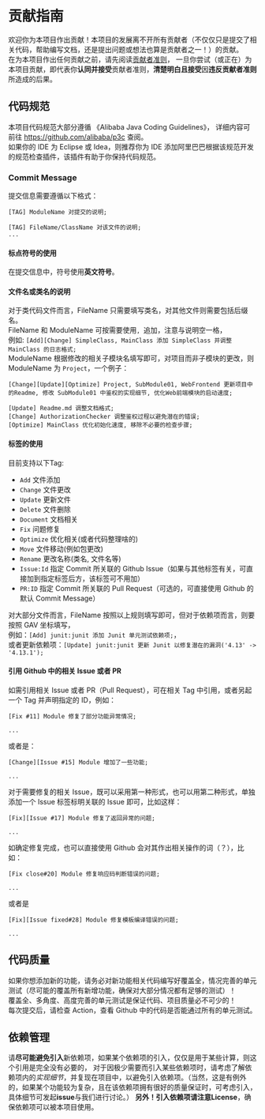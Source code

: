 # 贡献指南 #

欢迎你为本项目作出贡献！本项目的发展离不开所有贡献者（不仅仅只是提交了相关代码，帮助编写文档，还是提出问题或想法也算是贡献者之一！）的贡献。  
在为本项目作出任何贡献之前，请先阅读[贡献者准则](https://github.com/LamGC/ContentGrabbingJi/blob/3.0.0/CODE_OF_CONDUCT.md)，
一旦你尝试（或正在）为本项目贡献，即代表你**认同并接受**贡献者准则，**清楚明白且接受**因**违反贡献者准则**所造成的后果。 

## 代码规范 ##
本项目代码规范大部分遵循 《Alibaba Java Coding Guidelines》，
详细内容可前往 https://github.com/alibaba/p3c 查阅。  
如果你的 IDE 为 Eclipse 或 Idea，则推荐你为 IDE 添加阿里巴巴根据该规范开发的规范检查插件，该插件有助于你保持代码规范。

### Commit Message ###
提交信息需要遵循以下格式：
```
[TAG] ModuleName 对提交的说明;

[TAG] FileName/ClassName 对该文件的说明;
...

```
#### 标点符号的使用 ####
在提交信息中，符号使用**英文符号**。
#### 文件名或类名的说明 ####
对于类代码文件而言，FileName 只需要填写类名，对其他文件则需要包括后缀名。  
FileName 和 ModuleName 可按需要使用`, `追加，注意与说明空一格，  
例如: `[Add][Change] SimpleClass, MainClass 添加 SimpleClass 并调整 MainClass 的日志格式;`  
ModuleName 根据修改的相关子模块名填写即可，对项目而非子模块的更改，则 ModuleName 为 `Project`，一个例子：
```
[Change][Update][Optimize] Project, SubModule01, WebFrontend 更新项目中的Readme, 修改 SubModule01 中鉴权的实现细节, 优化Web前端模块的启动速度;

[Update] Readme.md 调整文档格式;
[Change] AuthorizationChecker 调整鉴权过程以避免潜在的错误;
[Optimize] MainClass 优化初始化速度, 移除不必要的检查步骤;
```
#### 标签的使用 ####
目前支持以下Tag:
- `Add` 文件添加
- `Change` 文件更改
- `Update` 更新文件
- `Delete` 文件删除
- `Document` 文档相关
- `Fix` 问题修复
- `Optimize` 优化相关(或者代码整理啥的)
- `Move` 文件移动(例如包更改)
- `Rename` 更改名称(类名, 文件名等)
- `Issue:Id` 指定 Commit 所关联的 Github Issue（如果与其他标签有关，可直接加到指定标签后方，该标签可不用加）
- `PR:ID` 指定 Commit 所关联的 Pull Request（可选的，可直接使用 Github 的默认 Commit Message）



对大部分文件而言，FileName 按照以上规则填写即可，但对于依赖项而言，则要按照 GAV 坐标填写，  
例如：`[Add] junit:junit 添加 Junit 单元测试依赖项;`，  
或者更新依赖项：`[Update] junit:junit 更新 Junit 以修复潜在的漏洞('4.13' -> '4.13.1');`

#### 引用 Github 中的相关 Issue 或者 PR ####
如需引用相关 Issue 或者 PR（Pull Request），可在相关 Tag 中引用，或者另起一个 Tag 并声明指定的 ID，例如：  
```
[Fix #11] Module 修复了部分功能异常情况;

...
```
或者是：
```
[Change][Issue #15] Module 增加了一些功能;

...
```
对于需要修复的相关 Issue，既可以采用第一种形式，也可以用第二种形式，单独添加一个 Issue 标签标明关联的 Issue 即可，比如这样：  
```
[Fix][Issue #17] Module 修复了返回异常的问题;

...
```
如确定修复完成，也可以直接使用 Github 会对其作出相关操作的词（？），比如：  
```
[Fix close#20] Module 修复响应码判断错误的问题;

...
```
或者是  
```
[Fix][Issue fixed#28] Module 修复模板编译错误的问题;

...
```


## 代码质量 ##
如果你想添加新的功能，请务必对新功能相关代码编写好覆盖全，情况完善的单元测试（尽可能的覆盖所有新增功能，确保对大部分情况都有足够的测试）！  
覆盖全、多角度、高度完善的单元测试是保证代码、项目质量必不可少的！  
每次提交后，请检查 Action，查看 Github 中的代码是否能通过所有的单元测试。

## 依赖管理 ##
请**尽可能避免引入**新依赖项，如果某个依赖项的引入，仅仅是用于某些计算，则这个引用是完全没有必要的，
对于因极少需要而引入某些依赖项时，请考虑了解依赖项内的*实现细节*，并复现在项目中，以避免引入依赖项。（当然，这是有例外的，如果某个功能较为复杂，且在该依赖项拥有很好的质量保证时，可考虑引入，具体细节可发起**issue**与我们进行讨论。）
**另外！**引入依赖项请注意**License**，确保依赖项可以被本项目使用。

